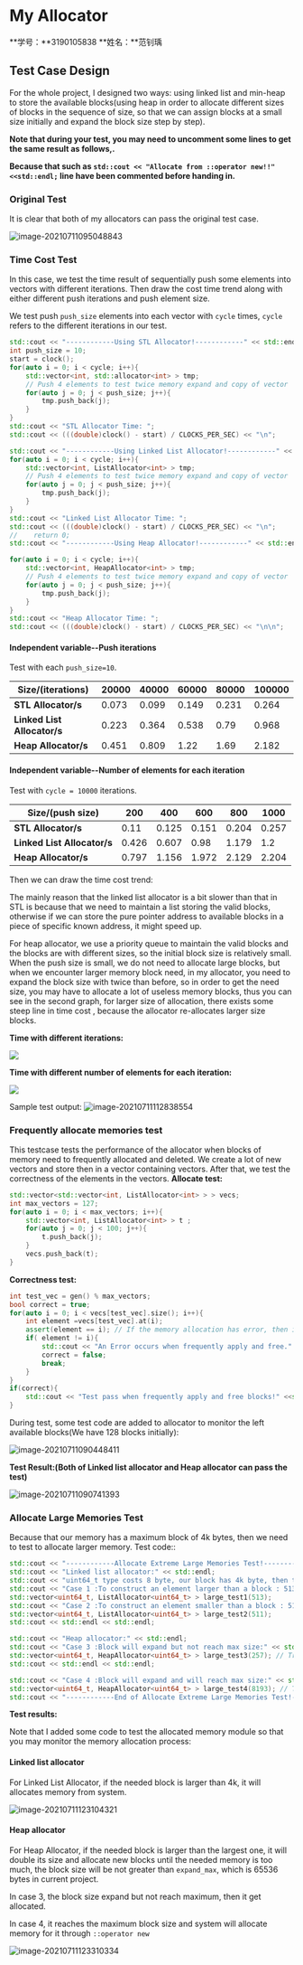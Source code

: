 # My Allocator
**学号：**3190105838
**姓名：**范钊瑀

## Test Case Design
For the whole project, I designed two ways: using linked list and min-heap to store the available blocks(using heap in order to allocate different sizes of blocks in the sequence of size, so that we can assign blocks at a small size initially and expand the block size step by step).

**Note that during your test, you may need to uncomment some lines to get the same result as follows,.**

**Because that such as `std::cout << "Allocate from ::operator new!!" <<std::endl;` line have been commented before handing in.**

### Original Test

It is clear that both of my allocators can pass the original test case.

![image-20210711095048843](.\pic\image-20210711095048843.png)



### Time Cost Test
In this case, we test the time result of sequentially push some elements into vectors with different iterations. Then draw the cost time trend along with either different push iterations and push element size.

We test push `push_size` elements into each vector with `cycle` times, `cycle` refers to the different iterations in our test.
```c++
std::cout << "------------Using STL Allocator!------------" << std::endl;
int push_size = 10;
start = clock();
for(auto i = 0; i < cycle; i++){
    std::vector<int, std::allocator<int> > tmp;
    // Push 4 elements to test twice memory expand and copy of vector
    for(auto j = 0; j < push_size; j++){
        tmp.push_back(j);
    }
}
std::cout << "STL Allocator Time: ";
std::cout << (((double)clock() - start) / CLOCKS_PER_SEC) << "\n";

std::cout << "------------Using Linked List Allocator!------------" << std::endl;
for(auto i = 0; i < cycle; i++){
    std::vector<int, ListAllocator<int> > tmp;
    // Push 4 elements to test twice memory expand and copy of vector
    for(auto j = 0; j < push_size; j++){
        tmp.push_back(j);
    }
}
std::cout << "Linked List Allocator Time: ";
std::cout << (((double)clock() - start) / CLOCKS_PER_SEC) << "\n";
//    return 0;
std::cout << "------------Using Heap Allocator!------------" << std::endl;

for(auto i = 0; i < cycle; i++){
    std::vector<int, HeapAllocator<int> > tmp;
    // Push 4 elements to test twice memory expand and copy of vector
    for(auto j = 0; j < push_size; j++){
        tmp.push_back(j);
    }
}
std::cout << "Heap Allocator Time: ";
std::cout << (((double)clock() - start) / CLOCKS_PER_SEC) << "\n\n";
```
#### Independent variable--Push iterations
Test with each `push_size=10`.

| **Size/(iterations)**       | 20000 | 40000 | 60000 | 80000 | 100000 |
| --------------------------- | ----- | ----- | ----- | ----- | ------ |
| **STL Allocator/s**           | 0.073 | 0.099 | 0.149 | 0.231 | 0.264  |
| **Linked List Allocator/s** | 0.223 | 0.364 | 0.538 | 0.79  | 0.968  |
| **Heap Allocator/s**        | 0.451 | 0.809 | 1.22  | 1.69  | 2.182  |

#### Independent variable--Number of elements for each iteration
Test with `cycle = 10000` iterations.

| **Size/(push size)**      | 200   | 400   | 600   | 800   | 1000  |
| ------------------------- | ----- | ----- | ----- | ----- | ----- |
| **STL Allocator/s**        | 0.11  | 0.125 | 0.151 | 0.204 | 0.257 |
| **Linked List Allocator/s** | 0.426 | 0.607 | 0.98  | 1.179 | 1.2   |
| **Heap Allocator/s**        | 0.797 | 1.156 | 1.972 | 2.129 | 2.204 |



Then we can draw the time cost trend:

The mainly reason that the linked list allocator is a bit slower than that in STL is because that we need to maintain a list storing the valid blocks, otherwise if we can store the pure pointer address to available blocks in a piece of specific known address, it might speed up.

For heap allocator, we use a priority queue to maintain the valid blocks and the blocks are with different sizes, so the initial block size is relatively small. When the push size is small, we do not need to allocate large blocks, but when we encounter larger memory block need, in my allocator, you need to expand the block size with twice than before, so in order to get the need size, you may have to allocate a lot of useless memory blocks, thus you can see in the second graph, for larger size of allocation, there exists some steep line in time cost , because the allocator re-allocates larger size blocks.

**Time with different iterations:**

![](./pic/iter.png)



**Time with different number of elements for each iteration:**

![](./pic/size.png)



Sample test output:
![image-20210711112838554](.\pic\image-20210711112838554.png)

### Frequently allocate memories test
This testcase tests the performance of the allocator when blocks of memory need to frequently allocated and deleted. We create a lot of new vectors and store then in a vector containing vectors. 
After that, we test the correctness of the elements in the vectors.
**Allocate test:**

```c++
std::vector<std::vector<int, ListAllocator<int> > > vecs;
int max_vectors = 127;
for(auto i = 0; i < max_vectors; i++){
    std::vector<int, ListAllocator<int> > t ;
    for(auto j = 0; j < 100; j++){
        t.push_back(j);
    }
    vecs.push_back(t);
}
```

**Correctness test:**

```c++
int test_vec = gen() % max_vectors;
bool correct = true;
for(auto i = 0; i < vecs[test_vec].size(); i++){
    int element =vecs[test_vec].at(i);
    assert(element == i); // If the memory allocation has error, then it will assert.
    if( element != i){
        std::cout << "An Error occurs when frequently apply and free." <<std::endl;
        correct = false;
        break;
    }
}
if(correct){
    std::cout << "Test pass when frequently apply and free blocks!" <<std::endl;
}
```

During test, some test code are added to allocator to monitor the left available blocks(We have 128 blocks initially):

![image-20210711090448411](.\pic\image-20210711090448411.png)

**Test Result:(Both of Linked list allocator and Heap allocator can pass the test)**

![image-20210711090741393](.\pic\image-20210711090741393.png)

### Allocate Large Memories Test
Because that our memory has a maximum block of 4k bytes, then we need to test to allocate larger memory.
Test code::

```c++
std::cout << "------------Allocate Extreme Large Memories Test!------------" << std::endl;
std::cout << "Linked list allocator:" << std::endl;
std::cout << "uint64_t type costs 8 byte, our block has 4k byte, then test with at least 512 elements.\n" << std::endl;
std::cout << "Case 1 :To construct an element larger than a block : 513 uint64_t elements" << std::endl;
std::vector<uint64_t, ListAllocator<uint64_t> > large_test1(513);
std::cout << "Case 2 :To construct an element smaller than a block : 511 uint64_t elements" << std::endl;
std::vector<uint64_t, ListAllocator<uint64_t> > large_test2(511);
std::cout << std::endl << std::endl;

std::cout << "Heap allocator:" << std::endl;
std::cout << "Case 3 :Block will expand but not reach max size:" << std::endl;
std::vector<uint64_t, HeapAllocator<uint64_t> > large_test3(257); // Try to assign large piece of memory
std::cout << std::endl << std::endl;

std::cout << "Case 4 :Block will expand and will reach max size:" << std::endl;
std::vector<uint64_t, HeapAllocator<uint64_t> > large_test4(8193); // Try to assign largest piece of memory
std::cout << "------------End of Allocate Extreme Large Memories Test!------------" << std::endl;
```

**Test results:**

Note that I added some code to test the allocated memory module so that you may monitor the memory allocation process:

#### Linked list allocator

For Linked List Allocator, if the needed block is larger than 4k, it will allocates memory from system.

![image-20210711123104321](.\pic\image-20210711123104321.png)

#### Heap allocator

For Heap Allocator, if the needed block is larger than the largest one, it will double its size and allocate new blocks until the needed memory is too much, the block size will be not greater than `expand_max`, which is 65536 bytes in current project.

In case 3, the block size expand but not reach maximum, then it get allocated.

In case 4, it reaches the maximum block size and system will allocate memory for it through `::operator new`

![image-20210711123310334](.\pic\image-20210711123310334.png)







